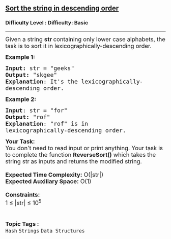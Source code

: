 <h2><a href="https://www.geeksforgeeks.org/problems/sort-the-string-in-descending-order3542/1?page=1&category=Arrays,Strings&difficulty=Basic&status=unsolved&sortBy=submissions">Sort the string in descending order</a></h2><h3>Difficulty Level : Difficulty: Basic</h3><hr><div class="problems_problem_content__Xm_eO"><p><span style="font-size: 18px;">Given a string <strong>str&nbsp;</strong>containing only lower case alphabets, the task is to sort it in lexicographically-descending order. </span></p>
<p><span style="font-size: 18px;"><strong>Example 1:</strong></span></p>
<pre><span style="font-size: 18px;"><strong>Input: </strong>str = "geeks"
<strong>Output:</strong> "skgee"
<strong>Explanation</strong>: It's the lexicographically</span>-
<span style="font-size: 18px;">descending order.</span>
</pre>
<p><span style="font-size: 18px;"><strong>Example 2:</strong></span></p>
<pre><span style="font-size: 18px;"><strong>Input</strong>: str = "for"
<strong>Output:</strong> "rof"
<strong>Explanation</strong>: "rof" is in
lexicographically-descending order.</span>
</pre>
<p><span style="font-size: 18px;"><strong>Your Task:&nbsp;&nbsp;</strong><br>You don't need to read input or print anything. Your task is to complete the function&nbsp;<strong>ReverseSort()</strong>&nbsp;which takes the string str<strong>&nbsp;</strong>as inputs and returns the modified string.<br><br><strong>Expected Time Complexity:</strong>&nbsp;O(|str|)<br><strong>Expected Auxiliary Space:</strong>&nbsp;O(1)<br><br><strong>Constraints:</strong><br>1 ≤ |str| ≤ 10<sup>5</sup></span></p></div><br><p><span style=font-size:18px><strong>Topic Tags : </strong><br><code>Hash</code>&nbsp;<code>Strings</code>&nbsp;<code>Data Structures</code>&nbsp;